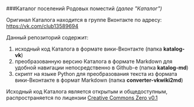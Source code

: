 ###Каталог поселений Родовых поместий
*(далее "Каталог")*

Оригинал Каталога находится в группе Вконтакте по адресу: https://vk.com/club13589694

Данный репозиторий содержит:  
  1. исходный код Каталога в формате вики-Вконтакте (папка **katalog-vk**)  
  2. преобразованную версию Каталога в формате Markdown для удобной навигации непосредственно в Github-е (папка **katalog-md**)  
  3. скрипт на языке Python для преобразования текста из формата вики-Вконтакте в формат Markdown (папка **converter-vkwiki2md**)

Исходный код Каталога является открытым и общедоступным, распространяется по лицензии [Creative Commons Zero v0.1](https://creativecommons.org/publicdomain/zero/1.0/deed.ru)
